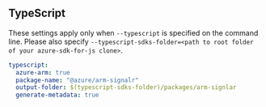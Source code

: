 ## TypeScript

These settings apply only when `--typescript` is specified on the command line.
Please also specify `--typescript-sdks-folder=<path to root folder of your azure-sdk-for-js clone>`.

``` yaml $(typescript)
typescript:
  azure-arm: true
  package-name: "@azure/arm-signalr"
  output-folder: $(typescript-sdks-folder)/packages/arm-signlar
  generate-metadata: true
```
